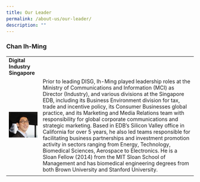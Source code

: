 ```yaml
---
title: Our Leader
permalink: /about-us/our-leader/
description: ""
---
```

### Chan Ih-Ming
|| |
| -------- | -------- |
|**Digital Industry Singapore**
![IM-photo](/images/ih%20ming2.jpg)     | Prior to leading DISG, Ih-Ming played leadership roles at the Ministry of Communications and Information (MCI) as Director (Industry), and various divisions at the Singapore EDB, including its Business Environment division for tax, trade and incentive policy, its Consumer Businesses global practice, and its Marketing and Media Relations team with responsibility for global corporate communications and strategic marketing.  Based in EDB’s Silicon Valley office in California for over 5 years, he also led teams responsible for facilitating business partnerships and investment promotion activity in sectors ranging from Energy, Technology, Biomedical Sciences, Aerospace to Electronics. He is a Sloan Fellow (2014) from the MIT Sloan School of Management and has biomedical engineering degrees from both Brown University and Stanford University.
     |
